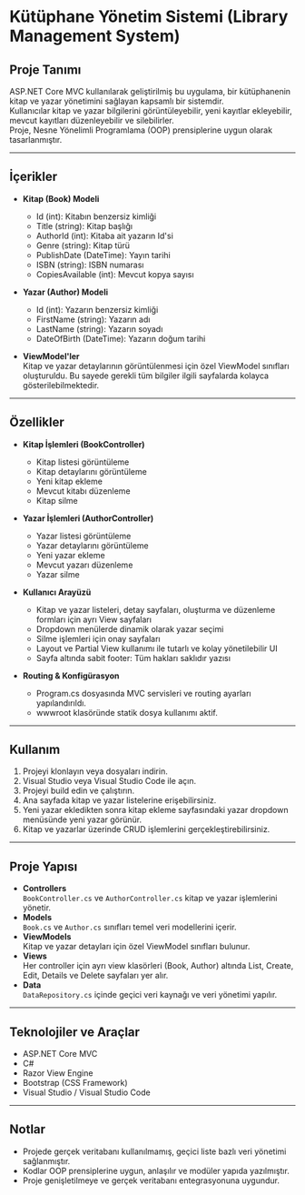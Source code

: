 # Kütüphane Yönetim Sistemi (Library Management System)

## Proje Tanımı
ASP.NET Core MVC kullanılarak geliştirilmiş bu uygulama, bir kütüphanenin kitap ve yazar yönetimini sağlayan kapsamlı bir sistemdir.  
Kullanıcılar kitap ve yazar bilgilerini görüntüleyebilir, yeni kayıtlar ekleyebilir, mevcut kayıtları düzenleyebilir ve silebilirler.  
Proje, Nesne Yönelimli Programlama (OOP) prensiplerine uygun olarak tasarlanmıştır.

---

## İçerikler

- **Kitap (Book) Modeli**  
  - Id (int): Kitabın benzersiz kimliği  
  - Title (string): Kitap başlığı  
  - AuthorId (int): Kitaba ait yazarın Id'si  
  - Genre (string): Kitap türü  
  - PublishDate (DateTime): Yayın tarihi  
  - ISBN (string): ISBN numarası  
  - CopiesAvailable (int): Mevcut kopya sayısı  

- **Yazar (Author) Modeli**  
  - Id (int): Yazarın benzersiz kimliği  
  - FirstName (string): Yazarın adı  
  - LastName (string): Yazarın soyadı  
  - DateOfBirth (DateTime): Yazarın doğum tarihi  

- **ViewModel'ler**  
  Kitap ve yazar detaylarının görüntülenmesi için özel ViewModel sınıfları oluşturuldu. Bu sayede gerekli tüm bilgiler ilgili sayfalarda kolayca gösterilebilmektedir.

---

## Özellikler

- **Kitap İşlemleri (BookController)**  
  - Kitap listesi görüntüleme  
  - Kitap detaylarını görüntüleme  
  - Yeni kitap ekleme  
  - Mevcut kitabı düzenleme  
  - Kitap silme  

- **Yazar İşlemleri (AuthorController)**  
  - Yazar listesi görüntüleme  
  - Yazar detaylarını görüntüleme  
  - Yeni yazar ekleme  
  - Mevcut yazarı düzenleme  
  - Yazar silme  

- **Kullanıcı Arayüzü**  
  - Kitap ve yazar listeleri, detay sayfaları, oluşturma ve düzenleme formları için ayrı View sayfaları  
  - Dropdown menülerde dinamik olarak yazar seçimi  
  - Silme işlemleri için onay sayfaları  
  - Layout ve Partial View kullanımı ile tutarlı ve kolay yönetilebilir UI  
  - Sayfa altında sabit footer: Tüm hakları saklıdır yazısı  

- **Routing & Konfigürasyon**  
  - Program.cs dosyasında MVC servisleri ve routing ayarları yapılandırıldı.  
  - wwwroot klasöründe statik dosya kullanımı aktif.  

---

## Kullanım

1. Projeyi klonlayın veya dosyaları indirin.  
2. Visual Studio veya Visual Studio Code ile açın.  
3. Projeyi build edin ve çalıştırın.  
4. Ana sayfada kitap ve yazar listelerine erişebilirsiniz.  
5. Yeni yazar ekledikten sonra kitap ekleme sayfasındaki yazar dropdown menüsünde yeni yazar görünür.  
6. Kitap ve yazarlar üzerinde CRUD işlemlerini gerçekleştirebilirsiniz.  

---

## Proje Yapısı

- **Controllers**  
  `BookController.cs` ve `AuthorController.cs` kitap ve yazar işlemlerini yönetir.  
- **Models**  
  `Book.cs` ve `Author.cs` sınıfları temel veri modellerini içerir.  
- **ViewModels**  
  Kitap ve yazar detayları için özel ViewModel sınıfları bulunur.  
- **Views**  
  Her controller için ayrı view klasörleri (Book, Author) altında List, Create, Edit, Details ve Delete sayfaları yer alır.  
- **Data**  
  `DataRepository.cs` içinde geçici veri kaynağı ve veri yönetimi yapılır.  

---

## Teknolojiler ve Araçlar

- ASP.NET Core MVC  
- C#  
- Razor View Engine  
- Bootstrap (CSS Framework)  
- Visual Studio / Visual Studio Code  

---

## Notlar

- Projede gerçek veritabanı kullanılmamış, geçici liste bazlı veri yönetimi sağlanmıştır.  
- Kodlar OOP prensiplerine uygun, anlaşılır ve modüler yapıda yazılmıştır.  
- Proje genişletilmeye ve gerçek veritabanı entegrasyonuna uygundur.  

